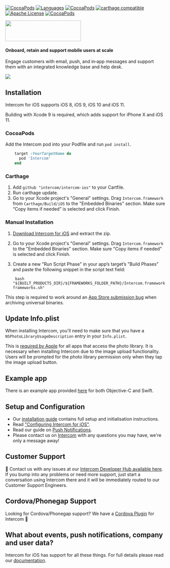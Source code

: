 [![CocoaPods](https://img.shields.io/badge/platforms-iOS-orange.svg?maxAge=2592000)](https://cocoapods.org/pods/Intercom)
[![Languages](https://img.shields.io/badge/languages-OjbC%20%7C%20%20Swift-orange.svg?maxAge=2592000)](https://github.com/intercom/intercom-ios)
[![CocoaPods](https://img.shields.io/cocoapods/v/Intercom.svg?maxAge=2592000)](https://cocoapods.org/pods/Intercom)
[![carthage compatible](https://img.shields.io/badge/Carthage-compatible-4BC51D.svg?style=flat)](https://github.com/Carthage/Carthage)
[![Apache License](http://img.shields.io/badge/license-APACHE2-blue.svg?style=flat)](https://www.apache.org/licenses/LICENSE-2.0.html)
[![CocoaPods](https://img.shields.io/cocoapods/dt/Intercom.svg?maxAge=2592000)]()

<img src="https://user-images.githubusercontent.com/3185423/39155454-0c61c11e-474a-11e8-9471-dc4b37bf9d7c.png" width="238" height="65"/>

#### Onboard, retain and support mobile users at scale
Engage customers with email, push, and in‑app messages and support them with an integrated knowledge base and help desk.

<img src="https://user-images.githubusercontent.com/3185423/39155559-6a3f239e-474a-11e8-8eb0-fdb0c69d288f.jpg"/>


## Installation

Intercom for iOS supports iOS 8, iOS 9, iOS 10 and iOS 11. 

Building with Xcode 9 is required, which adds support for iPhone X and iOS 11.

### CocoaPods
Add the Intercom pod into your Podfile and run `pod install`.
```ruby
    target :YourTargetName do
      pod 'Intercom'
    end
```
### Carthage
1. Add `github "intercom/intercom-ios"` to your Cartfile.
2. Run carthage update.
3. Go to your Xcode project's "General" settings. Drag `Intercom.framework` from `Carthage/Build/iOS` to the "Embedded Binaries" section. Make sure “Copy items if needed” is selected and click Finish.

### Manual Installation

1. [Download Intercom for iOS](https://github.com/intercom/intercom-ios/archive/master.zip) and extract the zip.
2. Go to your Xcode project's "General" settings. Drag `Intercom.framework` to the "Embedded Binaries" section. Make sure "Copy items if needed" is selected and click Finish.
3. Create a new "Run Script Phase" in your app’s target’s "Build Phases" and paste the following snippet in the script text field:

        bash "${BUILT_PRODUCTS_DIR}/${FRAMEWORKS_FOLDER_PATH}/Intercom.framework/strip-frameworks.sh"
This step is required to work around an [App Store submission bug](http://www.openradar.me/radar?id=6409498411401216) when archiving universal binaries.

## Update Info.plist

When installing Intercom, you'll need to make sure that you have a `NSPhotoLibraryUsageDescription` entry in your `Info.plist`.

This is [required by Apple](https://developer.apple.com/library/content/qa/qa1937/_index.html) for all apps that access the photo library. It is necessary when installing Intercom due to the image upload functionality. Users will be prompted for the photo library permission only when they tap the image upload button.

## Example app
There is an example app provided [here](https://github.com/intercom/intercom-ios/tree/master/Examples) for both Objective-C and Swift.

## Setup and Configuration

* Our [installation guide](https://developers.intercom.com/docs/ios-installation) contains full setup and initialisation instructions.
* Read ["Configuring Intercom for iOS"](https://developers.intercom.com/docs/ios-configuration).
* Read our guide on [Push Notifications](https://developers.intercom.com/docs/ios-push-notifications).
*  Please contact us on [Intercom](https://intercom.io) with any questions you may have, we're only a message away!

## Customer Support

👋 Contact us with any issues at our [Intercom Developer Hub available here](https://developers.intercom.com/docs/intercom-mobile-installation?utm_source=github&utm_campaign=ios-help). If you bump into any problems or need more support, just start a conversation using Intercom there and it will be immediately routed to our Customer Support Engineers.

## Cordova/Phonegap Support
Looking for Cordova/Phonegap support? We have a [Cordova Plugin](https://github.com/intercom/intercom-cordova) for Intercom 🎉

## What about events, push notifications, company and user data?

Intercom for iOS has support for all these things. For full details please read our [documentation](https://developers.intercom.com/docs/ios-configuration).
